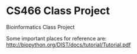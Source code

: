 # CS466 Class Project
Bioinformatics Class Project

Some important places for reference are: http://biopython.org/DIST/docs/tutorial/Tutorial.pdf


